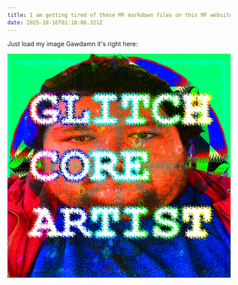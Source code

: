 ```yaml
---
title: I am getting tired of these MF markdown files on this MF website.
date: 2025-10-16T01:10:08.321Z
---
```

J﻿ust load my image Gawdamn it's right here:

![](/images/uploads/dead-profile.png)